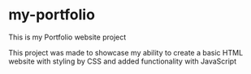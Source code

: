# my-portfolio
This is my Portfolio website project

This project was made to showcase my ability to create a basic HTML website with styling by CSS and added functionality with JavaScript
